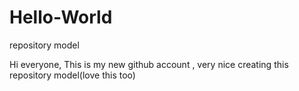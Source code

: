 # Hello-World
repository model

Hi everyone,
 This is my new github account , very nice creating this repository model(love this too)
